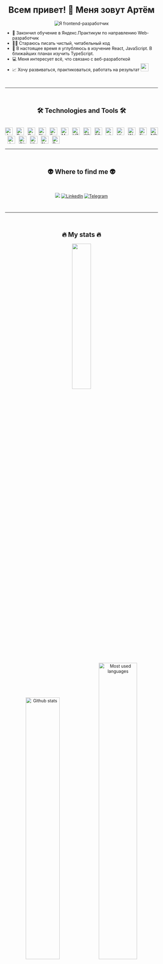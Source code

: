 <h1 align="center">Всем привет! 🖖 Меня зовут Артём</h2>

<p align="center" width="90%"><img src="https://readme-typing-svg.herokuapp.com?font=Fira+Code&weight=500&size=25&duration=3600&pause=1000&color=1E75DD&width=435&lines=%D0%B8+%D1%8F+frontend-%D1%80%D0%B0%D0%B7%D1%80%D0%B0%D0%B1%D0%BE%D1%82%D1%87%D0%B8%D0%BA" alt="Я frontend-разработчик"/></p>


<!--<h2 align="center">Hi there 👋, I'm Artem Sibisov </h2>-->
<!--<h3 align="center">a frontend developer.</h3>-->

<!-- ЗДЕСЬ КЛАССНОЕ ОФОРМЛЕНИЕ, классное сочетнаие приветсвиенного фона и цвета текста, взять на заметку https://github.com/TinaevNK -->

<!--Live long and prosper
Успехов, мира и процветания!

https://github.com/Auqpiro  -скилы
https://github.com/evgeniyworkbel  -скилы
https://github.com/angemariya/angemariya/blob/main/README.md - профиль просмотр счетчик
https://github.com/VladVlad1238 - профиль просмотр счетчик и немного описания

https://github.com/FullStackDev890306  - крутой дядька с Австралии 
https://github.com/jackbereson#      - с Британии
https://github.com/codemaster05330   - тоже гуд
https://github.com/dmatsanganis - молодой паренек с хорошим оформлением

Hey all 👋 I'm Artem, and I create all kinds of frontend magic.  - слева в описании у Полины, наподобие
🌱 Ищу компанию, в которой можно создавать что-то полезное и важное для людей.
✍🏻 Хочу писать чистый читабельный код
💻I'm interested in everything related to web-development.
🤝I want to work in a friendly team.
📄I strive to learn new frameworks.
📈Development, practice and work for the result.
👨‍💻 I want to create high-quality websites that help people solve their tasks.
⚡ I am looking for a strong and friendly team for these tasks 🧠
- 📫 How to reach me: [777artsib@gmail.com](mailto:777artsib@gmail.com)
- 🌱 I’m currently learning React, JavaScript, TypeScript.
✨ Активно развиваюсь в своей профессии. Ищу интересные проекты для стажировки и получения новых знаний.

https://github.com/orgs/doka-guide/followers  - продолжить ознакамливаться как то делает описание своей страницы
-->


- 🚀 Закончил обучение в Яндекс.Практикум по направлению Web-разработчик
- ✍🏻 Стараюсь писать чистый, читабельный код
- 🌱 В настоящее время я углубляюсь в изучение React, JavaScript. В ближайших планах изучить TypeScript.
- 💻 Меня интересует всё, что связано с веб-разработкой
- 📈 Хочу развиваться, практиковаться, работать на результат <img src="https://media.giphy.com/media/WUlplcMpOCEmTGBtBW/giphy.gif" width="26">
<!--- ✍🏻 Хочу писать чистый читабельный код-->
<!-- - 🤝 Хочу работать в дружной команде -->

  <br>
  
  ---
  
  <br>
    
  <h2 align="center">🛠 Technologies and Tools 🛠</h2>
  <br>
  <!-- https://simpleicons.org/ -->
 <span><img src="https://img.shields.io/badge/JavaScript-282C34?logo=javascript&logoColor=F7DF1E" alt="JavaScript logo" title="JavaScript" height="25" /></span>
&nbsp;
<!--<span><img src="https://img.shields.io/badge/TypeScript-282C34?logo=typescript&logoColor=3178C6" alt="TypeScript logo" title="TypeScript" height="25" /></span>
&nbsp;-->
<span><img src="https://img.shields.io/badge/ReactJS-282C34?logo=react&logoColor=61DAFB" alt="ReactJS logo" title="ReactJS" height="25" /></span>
&nbsp;
<span><img src="https://img.shields.io/badge/Redux-282C34?logo=redux&logoColor=764ABC" alt="Redux logo" title="Redux" height="25" /></span>
<!--&nbsp;
<span><img src="https://img.shields.io/badge/Vue.js-282C34?logo=vue.js&logoColor=4FC08D" alt="Vue.js logo" title="Vue.js" height="25" /></span>
&nbsp;
<span><img src="https://img.shields.io/badge/Nuxt.js-282C34?logo=nuxt.js&logoColor=4FC08D" alt="Nuxt.js logo" title="Nuxt.js" height="25" /></span>-->
&nbsp;
<span><img src="https://img.shields.io/badge/Node.js-282C34?logo=node.js&logoColor=00F200" alt="Node.js logo" title="Node.js" height="25" /></span>
&nbsp;
<span><img src="https://img.shields.io/badge/Express-282C34?logo=express&logoColor=FFFFFF" alt="Express.js logo" title="Express.js" height="25" /></span>
&nbsp;
<span><img src="https://img.shields.io/badge/MongoDB-282C34?logo=mongodb&logoColor=47A248" alt="MongoDB logo" title="MongoDB" height="25" /></span>
<!--&nbsp;
<span><img src="https://img.shields.io/badge/Tailwind%20CSS-282C34?logo=tailwind-css&logoColor=38B2AC" alt="TailwindCSS logo" title="TailwindCSS" height="25" /></span>
&nbsp;
<span><img src="https://img.shields.io/badge/Three.js-282C34?logo=three.js&logoColor=FFFFFF" alt="Three.js logo" title="Three.js" height="25" /></span>-->
&nbsp;
<span><img src="https://img.shields.io/badge/HTML5-282C34?logo=html5&logoColor=E34F26" alt="HTML5 logo" title="HTML5" height="25" /></span>
&nbsp;
<span><img src="https://img.shields.io/badge/CSS3-282C34?logo=css3&logoColor=1572B6" alt="CSS3 logo" title="CSS3" height="25" /></span>
<!--&nbsp;
<span><img src="https://img.shields.io/badge/Sass-282C34?logo=sass&logoColor=CC6699" alt="SASS logo" title="SASS" height="25" /></span>-->
<!--&nbsp;
<span><img src="https://img.shields.io/badge/Bootstrap-282C34?logo=bootstrap&logoColor=7952B3" alt="Bootstrap logo" title="Bootstrap" height="25" /></span>-->
&nbsp;
<span><img src="https://img.shields.io/badge/ESLint-282C34?logo=eslint&logoColor=4B32C3" alt="ESLint logo" title="ESLint" height="25" /></span>
&nbsp;
<span><img src="https://img.shields.io/badge/git-282C34?logo=git&logoColor=F05032" alt="git logo" title="git" height="25" /></span>
&nbsp;
<span><img src="https://img.shields.io/badge/VS%20Code-282C34?logo=visual-studio-code&logoColor=007ACC" alt="Visual Studio Code logo" title="Visual Studio Code" height="25" /></span>
<!--&nbsp;
<span><img src="https://img.shields.io/badge/Firebase-282C34?logo=firebase&logoColor=FFCA28" alt="Firebase logo" title="Firebase" height="25" /></span>
&nbsp;
<span><img src="https://img.shields.io/badge/WordPress-282C34?logo=wordPress&logoColor=21759B" alt="WordPress logo" title="WordPress" height="25" /></span>
&nbsp;-->
&nbsp;
<span><img src="https://img.shields.io/badge/Webpack-282C34?style=flat&logo=webpack" alt="Webpack logo" title="Webpack" height="25" /></span>
&nbsp;
<span><img src="https://img.shields.io/badge/Figma-282C34?style=flat&logo=figma" alt="Figma logo" title="Figma" height="25" /></span>
&nbsp;
<span><img src="https://img.shields.io/badge/NPM-282C34?style=flat&logo=npm" alt="NPM logo" title="NPM" height="25" /></span>
&nbsp;
<span><img src="https://img.shields.io/badge/Jest-282C34?style=flat&logo=jest" alt="Jest logo" title="Jest" height="25" /></span>
&nbsp;
<span><img src="https://img.shields.io/badge/Github-282C34?style=flat&logo=github" alt="Github logo" title="Github" height="25" /></span>
&nbsp;
<span><img src="https://img.shields.io/badge/Ubuntu-282C34?style=flat&logo=ubuntu" alt="Ubuntu logo" title="Ubuntu" height="25" /></span>
&nbsp;
<span><img src="https://img.shields.io/badge/Nginx-282C34?style=flat&logo=Nginx" alt="Nginx logo" title="Nginx" height="25" /></span>
&nbsp;
<span><img src="https://img.shields.io/badge/Postman-282C34?style=flat&logo=postman" alt="Postman logo" title="Postman" height="25" /></span>
&nbsp;

<br>
  
  ---
  
<br>
 
<h2 align="center">👽 Where to find me 👽</h2>
<br>
<!-- https://icons8.com - ранее брал здесь
 <a href="https://instagram.com/artem-sibisov" target="_blank">
    <img src="https://img.icons8.com/bubbles/100/000000/instagram.png" alt="artem-sibisov-instagram" />
  </a> 
-->

<div align="center">

<a href="mailto:777artsib@gmail.com"><img src="https://img.shields.io/badge/Gmail-D14836?style=for-the-badge&logo=gmail&logoColor=white"></a>
[![LinkedIn](https://img.shields.io/badge/LinkedIn-0A66C2.svg?style=for-the-badge&logo=LinkedIn&logoColor=white)](https://www.linkedin.com/in/artem-sibisov/)
[![Telegram](https://img.shields.io/badge/-Telegram-0088cc?style=for-the-badge&logo=Telegram&logoColor=white)](https://t.me/artem_sibisov)

</div>

<br>
  
  ---
  
<br>
  
<h2 align="center">🔥 My stats 🔥</h2>
<p align="center"><img width="35%" src="https://www.codewars.com/users/Sibisov-Artem/badges/large"></p> 

<div align="center">
  <img width="47%" src="https://github-readme-stats-sigma-five.vercel.app/api?username=Sibisov-Artem&show_icons=true&theme=tokyonight" alt="Github stats" />
  <img width="50%" src="https://github-readme-stats-sigma-five.vercel.app/api/top-langs?username=Sibisov-Artem&theme=tokyonight&show_icons=true&locale=en&layout=compact" alt="Most used languages" />
</div>

<br>

---

### ***<p align="center">Всем успехов, мира и процветания!</p>***



<!--
**Sibisov-Artem/Sibisov-Artem** is a ✨ _special_ ✨ repository because its `README.md` (this file) appears on your GitHub profile.

Here are some ideas to get you started:

- 🔭 I’m currently working on ...
- 🌱 I’m currently learning ...
- 👯 I’m looking to collaborate on ...
- 🤔 I’m looking for help with ...
- 💬 Ask me about ...
- 📫 How to reach me: ...
- 😄 Pronouns: ...
- ⚡ Fun fact: ...
-->
![](https://komarev.com/ghpvc/?username=Sibisov-Artem)
